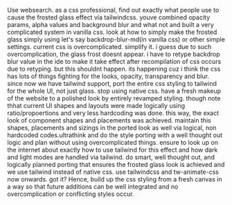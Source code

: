 Use websearch. as a css professional, find out exactly what people use to cause the frosted glass effect via tailwindcss. youve combined opacity params, alpha values and background blur and what not and built a very complicated system in vanilla css. look at how to simply make the frosted glass simply using let's say backdrop-blur-md(in vanilla css) or other simple settings. current css is overcomplicated. simplify it. i guess due to such overcomplication, the glass frost doesnt appear. i have to retype backdrop blur value in the ide to make it take effect after recompilation of css occurs due to retyping. but this shouldnt happen. its happening cuz i think the css has lots of things fighting for the looks, opacity, transparency and blur. since now we have tailwind support, port the entire css styling to tailwind for the whole UI, not just glass. stop using native css. have a fresh makeup of the website to a polished look by entirely revamped styling. though note thhat current UI shapes and layouts were made logically using ratio/propoertions and very less hardcoding was done. this way, the exact look of component shapes and placements was achieved. maintain this shapes, placements and sizings in the ported look as well via logical, non hardcoded codes.ultrathink and do the style porting with a well thought out logic and plan without using overcomplicated things. ensure to look up on the internet about exactly how to use tailwind for this effect and how dark and light modes are handled via tailwind. do smart, well thought out, and logically planned porting that ensures the frosted glass look is achieved and we use tailwind instead of native css. use tailwindcss and tw-animate-css now onwards. got it?
Hence, build up the css styling from a fresh canvas in a way so that future additions can be well integrated and no overcomplication or conflicting styles occur.

